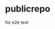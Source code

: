 # publicrepo
for e2e test






















































































































































































































































































































































































































































































































































































































































































































































































































































































































































































































































































































































































































































































































































































































































































































































































































































































































































































































































































































































































































































































































































































































































































































































































































































































































































































































































































































































































































































































































































































































































































































































































































































































































































































































































































































































































































































































